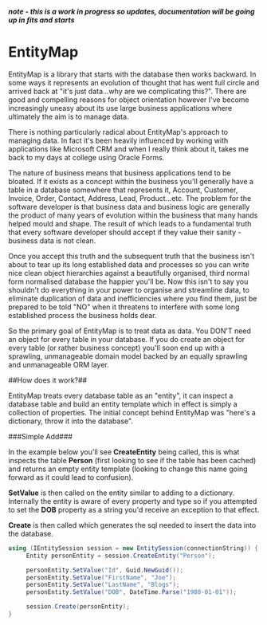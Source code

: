 ***note - this is a work in progress so updates, documentation will be going up in fits and starts***

# EntityMap

EntityMap is a library that starts with the database then works backward. In some ways it represents an evolution of thought that has went full circle and arrived back at "it's just data...why are we complicating this?". There are good and compelling reasons for object orientation however I've become increasingly uneasy about its use large business applications where ultimately the aim is to manage data. 

There is nothing particularly radical about EntityMap's approach to managing data. In fact it's been heavily influenced by working with applications like Microsoft CRM and when I really think about it, takes me back to my days at college using Oracle Forms. 

The nature of business means that business applications tend to be bloated. If it exists as a concept within the business you'll generally have a table in a database somewhere that represents it, Account, Customer, Invoice, Order, Contact, Address, Lead, Product...etc. The problem for the software developer is that business data and business logic are generally the product of many years of evolution within the business that many hands helped mould and shape. The result of which leads to a fundamental truth that every software developer should accept if they value their sanity - business data is not clean.

Once you accept this truth and the subsequent truth that the business isn't about to tear up its long established data and processes so you can write nice clean object hierarchies against a beautifully organised, third normal form normalised database the happier you'll be. Now this isn't to say you shouldn't do everything in your power to organise and streamline data, to eliminate duplication of data and inefficiencies where you find them, just be prepared to be told "NO" when it threatens to interfere with some long established process the business holds dear.

So the primary goal of EntityMap is to treat data as data. You DON'T need an object for every table in your database. If you do create an object for every table (or rather business concept) you'll soon end up with a sprawling, unmanageable domain model backed by an equally sprawling and unmanageable ORM layer.

##How does it work?##

EntityMap treats every database table as an "entity", it can inspect a database table and build an entity template which in effect is simply a collection of properties. The initial concept behind EntityMap was "here's a dictionary, throw it into the database".

###Simple Add###

In the example below you'll see __CreateEntity__ being called, this is what inspects the table __Person__ (first looking to see if the table has been cached) and returns an empty entity template (looking to change this name going forward as it could lead to confusion).

__SetValue__ is then called on the entity similar to adding to a dictionary. Internally the entity is aware of every property and type so if you attempted to set the __DOB__ property as a string you'd receive an exception to that effect.

__Create__ is then called which generates the sql needed to insert the data into the database.

```csharp
using (IEntitySession session = new EntitySession(connectionString)) {
     Entity personEntity = session.CreateEntity("Person");

     personEntity.SetValue("Id", Guid.NewGuid());
     personEntity.SetValue("FirstName", "Joe");
     personEntity.SetValue("LastName", "Blogs");
     personEntity.SetValue("DOB", DateTime.Parse("1980-01-01"));

     session.Create(personEntity);
}
```
